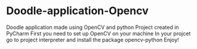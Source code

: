 # Doodle-application-Opencv
Doodle application made using OpenCV and python
Project created in PyCharm 
First you need to set up OpenCV on your machine
In your projcet go to project interpreter and install the package opencv-python
Enjoy!
